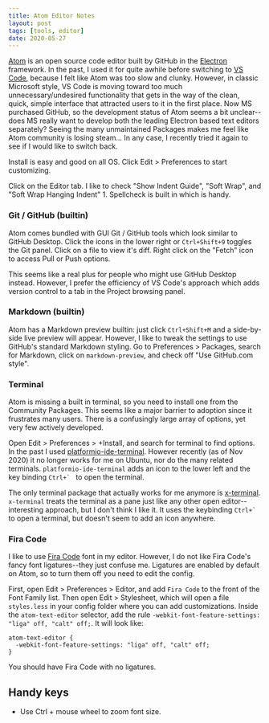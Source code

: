 ```yaml
---
title: Atom Editor Notes
layout: post
tags: [tools, editor]
date: 2020-05-27
---
```


[Atom](https://atom.io/) is an open source code editor built by GitHub in the [Electron](https://electronjs.org/) framework.
In the past, I used it for quite awhile before switching to [VS Code](https://evanwill.github.io/_drafts/notes/vs-code.html), because I felt like Atom was too slow and clunky.
However, in classic Microsoft style, VS Code is moving toward too much unnecessary/undesired functionality that gets in the way of the clean, quick, simple interface that attracted users to it in the first place.
Now MS purchased GitHub, so the development status of Atom seems a bit unclear--does MS really want to develop both the leading Electron based text editors separately?
Seeing the many unmaintained Packages makes me feel like Atom community is losing steam...
In any case, I recently tried it again to see if I would like to switch back.

Install is easy and good on all OS.
Click Edit > Preferences to start customizing.

Click on the Editor tab. I like to check "Show Indent Guide", "Soft Wrap", and "Soft Wrap Hanging Indent" 1.
Spellcheck is built in which is handy.

### Git / GitHub (builtin)

Atom comes bundled with GUI Git / GitHub tools which look similar to GitHub Desktop.
Click the icons in the lower right or `Ctrl+Shift+9` toggles the Git panel.
Click on a file to view it's diff.
Right click on the "Fetch" icon to access Pull or Push options.

This seems like a real plus for people who might use GitHub Desktop instead.
However, I prefer the efficiency of VS Code's approach which adds version control to a tab in the Project browsing panel.

### Markdown (builtin)

Atom has a Markdown preview builtin: just click `Ctrl+Shift+M` and a side-by-side live preview will appear.
However, I like to tweak the settings to use GitHub's standard Markdown styling.
Go to Preferences > Packages, search for Markdown, click on `markdown-preview`, and check off "Use GitHub.com style".

### Terminal

Atom is missing a built in terminal, so you need to install one from the Community Packages.
This seems like a major barrier to adoption since it frustrates many users.
There is a confusingly large array of options, yet very few actively developed.

Open Edit > Preferences > +Install, and search for terminal to find options.
In the past I used [platformio-ide-terminal](https://github.com/platformio/platformio-atom-ide-terminal).
However recently (as of Nov 2020) it no longer works for me on Ubuntu, nor do the many related terminals.
`platformio-ide-terminal` adds an icon to the lower left and the key binding ```Ctrl+` ``` to open the terminal.

The only terminal package that actually works for me anymore is [x-terminal](https://github.com/bus-stop/x-terminal).
`x-terminal` treats the terminal as a pane just like any other open editor--interesting approach, but I don't think I like it.
It uses the keybinding ```Ctrl+` ``` to open a terminal, but doesn't seem to add an icon anywhere.

### Fira Code

I like to use [Fira Code](https://github.com/tonsky/FiraCode) font in my editor.
However, I do not like Fira Code's fancy font ligatures--they just confuse me.
Ligatures are enabled by default on Atom, so to turn them off you need to edit the config.

First, open Edit > Preferences > Editor, and add `Fira Code` to the front of the Font Family list.
Then open Edit > Stylesheet, which will open a file `styles.less` in your config folder where you can add customizations.
Inside the `atom-text-editor` selector, add the rule `-webkit-font-feature-settings: "liga" off, "calt" off;`.
It will look like:

```
atom-text-editor {
  -webkit-font-feature-settings: "liga" off, "calt" off;
}
```

You should have Fira Code with no ligatures.

## Handy keys

- Use Ctrl + mouse wheel to zoom font size.
